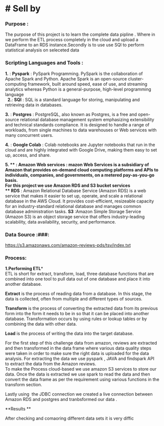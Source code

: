 # # Sell by 
### Purpose : 
The purpose of this project is to learn the complete data pipline . Where in we perform the ETL process completely in the cloud and upload a DataFrame to an RDS instance.Secondly is to use use SQl to perform statistical analysis on seleceted data 

### Scripting Languages and Tools :

**1.** : **Pyspark** : PySpark Programming. PySpark is the collaboration of Apache Spark and Python. Apache Spark is an open-source cluster-computing framework, built around speed, ease of use, and streaming analytics whereas Python is a general-purpose, high-level programming language <BR>
  
**2.**: **SQl** : SQL is a standard language for storing, manipulating and retrieving data in databases.<BR>

**3.** : **Postgres** : PostgreSQL, also known as Postgres, is a free and open-source relational database management system emphasizing extensibility and technical standards compliance. It is designed to handle a range of workloads, from single machines to data warehouses or Web services with many concurrent users.  <BR>

**4.** : **Google Colab** : Colab notebooks are Jupyter notebooks that run in the cloud and are highly integrated with Google Drive, making them easy to set up, access, and share. <br>

**5. ** : **Amazon Web services** : mazon Web Services is a subsidiary of Amazon that provides on-demand cloud computing platforms and APIs to individuals, companies, and governments, on a metered pay-as-you-go basis.<BR>
 For this project we use Amazon RDS and S3 bucket services <BR>
 ** RDS** : Amazon Relational Database Service (Amazon RDS) is a web service that makes it easier to set up, operate, and scale a relational database in the AWS Cloud. It provides cost-efficient, resizeable capacity for an industry-standard relational database and manages common database administration tasks.
**S3** :Amazon Simple Storage Service (Amazon S3) is an object storage service that offers industry-leading scalability, data availability, security, and performance.
  
### Data Source :###: 
https://s3.amazonaws.com/amazon-reviews-pds/tsv/index.txt

### Process: ### 
**1.Performing ETL*** <BR>
ETL is short for extract, transform, load, three database functions that are combined into one tool to pull data out of one database and place it into another database.<BR>
  
**Extract** is the process of reading data from a database. In this stage, the data is collected, often from multiple and different types of sources.

**Transform**  is the process of converting the extracted data from its previous form into the form it needs to be in so that it can be placed into another database. Transformation occurs by using rules or lookup tables or by combining the data with other data.<BR>
  
**Load** is the process of writing the data into the target database.<BR>

For the first step of this challenge data from amazon, reviews are extracted and then transformed in the data frame where various data quality steps were taken in order to make sure the right data is uploaded for the data analysis. 
For extracting the data we use pyspark , JAVA and findspark API to extract the data from the Amazon reviews.<BR>
To make the Process cloud-based we use amazon S3 services to store our data. Once the data is extracted we use spark to read the data and then convert the data frame as per the requirement using various functions in the transform section. <BR>

Lastly using  the JDBC connection we created a live connection between Amazon RDS and postgres and tranbsformed our data . <BR>
  
**Results ** 

After checking and comaoring different data sets it is very diffic


